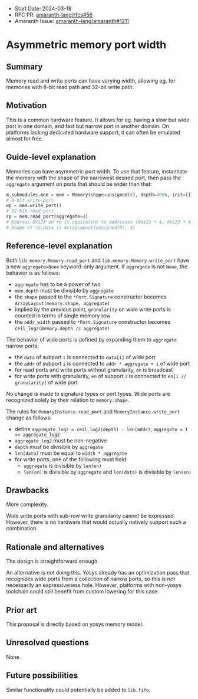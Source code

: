 - Start Date: 2024-03-18
- RFC PR: [amaranth-lang/rfcs#56](https://github.com/amaranth-lang/rfcs/pull/56)
- Amaranth Issue: [amaranth-lang/amaranth#1211](https://github.com/amaranth-lang/amaranth/issues/1211)

# Asymmetric memory port width

## Summary
[summary]: #summary

Memory read and write ports can have varying width, allowing eg. for memories with 8-bit read path and 32-bit write path.

## Motivation
[motivation]: #motivation

This is a common hardware feature. It allows for eg. having a slow but wide port in one domain, and fast but narrow port in another domain. On platforms lacking dedicated hardware support, it can often be emulated almost for free.


## Guide-level explanation
[guide-level-explanation]: #guide-level-explanation

Memories can have asymmetric port width. To use that feature, instantiate the memory with the shape of the narrowest desired port, then pass the `aggregate` argument on ports that should be wider than that:

```py
m.submodules.mem = mem = Memory(shape=unsigned(8), depth=4096, init=[])
# 8-bit write port
wp = mem.write_port()
# 32-bit read port
rp = mem.read_port(aggregate=4)
# Address 0x123 on rp is equivalent to addresses (0x123 * 4, 0x123 * 4 + 1, 0x123 * 4 + 2, 0x123 + 3) on wp.
# Shape of rp.data is ArrayLayout(unsigned(8), 4)
```

## Reference-level explanation
[reference-level-explanation]: #reference-level-explanation

Both `lib.memory.Memory.read_port` and `lib.memory.Memory.write_port` have a new `aggregate=None` keyword-only argument. If `aggregate` is not `None`, the behavior is as follows:

- `aggregate` has to be a power of two
- `mem.depth` must be divisible by `aggregate`
- the `shape` passed to the `*Port.Signature` constructor becomes `ArrayLayout(memory.shape, aggregate)`
- implied by the previous point, `granularity` on wide write ports is counted in terms of single memory row
- the `addr_width` passed to `*Port.Signature` constructor becomes `ceil_log2(memory.depth // aggregate)`

The behavior of wide ports is defined by expanding them to `aggregate` narrow ports:

- the `data` of subport `i` is connected to `data[i]` of wide port
- the `addr` of subport `i` is connected to `addr * aggregate + i` of wide port
- for read ports and write ports without granularity, `en` is broadcast
- for write ports with granularity, `en` of subport `i` is connected to `en[i // granularity]` of wide port

No change is made to signature types or port types. Wide ports are recognized solely by their relation to `memory.shape`.

The rules for `MemoryInstance.read_port` and `MemoryInstance.write_port` change as follows:

- define `aggregate_log2 = ceil_log2(depth) - len(addr)`, `aggregate = 1 << aggregate_log2`
- `aggregate_log2` must be non-negative
- `depth` must be divisible by `aggregate`
- `len(data)` must be equal to `width * aggregate`
- for write ports, one of the following must hold:
  - `aggregate` is divisible by `len(en)`
  - `len(en)` is divisible by `aggregate` and `len(data)` is divisible by `len(en)`

## Drawbacks
[drawbacks]: #drawbacks

More complexity.

Wide write ports with sub-row write granularity cannot be expressed. However, there is no hardware that would actually natively support such a combination.

## Rationale and alternatives
[rationale-and-alternatives]: #rationale-and-alternatives

The design is straightforward enough.

An alternative is not doing this. Yosys already has an optimization pass that recognizes wide ports from a collection of narrow ports, so this is not necessarily an expressiveness hole. However, platforms with non-yosys toolchain could still benefit from custom lowering for this case.

## Prior art
[prior-art]: #prior-art

This proposal is directly based on yosys memory model.

## Unresolved questions
[unresolved-questions]: #unresolved-questions

None.

## Future possibilities
[future-possibilities]: #future-possibilities

Similar functionality could potentially be added to `lib.fifo`.
